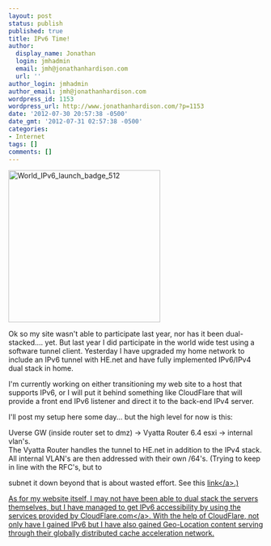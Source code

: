 ```yaml
---
layout: post
status: publish
published: true
title: IPv6 Time!
author:
  display_name: Jonathan
  login: jmhadmin
  email: jmh@jonathanhardison.com
  url: ''
author_login: jmhadmin
author_email: jmh@jonathanhardison.com
wordpress_id: 1153
wordpress_url: http://www.jonathanhardison.com/?p=1153
date: '2012-07-30 20:57:38 -0500'
date_gmt: '2012-07-31 02:57:38 -0500'
categories:
- Internet
tags: []
comments: []
---
```

<p><img class="size-medium wp-image-1180 alignleft" alt="World_IPv6_launch_badge_512" src="http:&#47;&#47;www.jonathanhardison.com&#47;wp-content&#47;uploads&#47;2012&#47;07&#47;World_IPv6_launch_badge_512-300x300.png" width="300" height="300" &#47;></p>
<p>Ok so my site wasn't able to participate last year, nor has it been dual-stacked.... yet. But last year I did participate in the world wide test using a software tunnel client. Yesterday I have upgraded my home network to include an IPv6 tunnel with HE.net and have fully implemented IPv6&#47;IPv4 dual stack in home.</p>
<p>I'm currently working on either transitioning my web site to a host that supports IPv6, or I will put it behind something like CloudFlare that will provide a front end IPv6 listener and direct it to the back-end IPv4 server.</p>
<p>I'll post my setup here some day... but the high level for now is this:</p>
<p>Uverse GW (inside router set to dmz) -> Vyatta Router 6.4 esxi -> internal vlan's.<br />
The Vyatta Router handles the tunnel to HE.net in addition to the IPv4 stack. All internal VLAN's are then addressed with their own &#47;64's. (Trying to keep in line with the RFC's, but to</p>
<p>subnet it down beyond that is about wasted effort. See this <a href="http:&#47;&#47;archive.apnic.net&#47;meetings&#47;26&#47;program&#47;apops&#47;matsuzaki-ipv6-p2p.pdf">link<&#47;a>.)</p>
<p>As for my website itself, I may not have been able to dual stack the servers themselves, but I have managed to get IPv6 accessibility by using the services provided by <a title="CloudFlare" href="http:&#47;&#47;www.cloudflare.com" target="_blank">CloudFlare.com<&#47;a>. With the help of CloudFlare, not only have I gained IPv6 but I have also gained Geo-Location content serving through their globally distributed cache acceleration network.</p>
